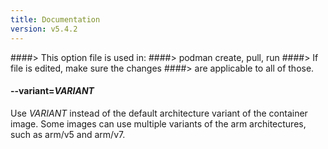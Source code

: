 ```yaml
---
title: Documentation
version: v5.4.2
---
```


####> This option file is used in:
####>   podman create, pull, run
####> If file is edited, make sure the changes
####> are applicable to all of those.
#### **--variant**=*VARIANT*

Use _VARIANT_ instead of the default architecture variant of the container image. Some images can use multiple variants of the arm architectures, such as arm/v5 and arm/v7.
